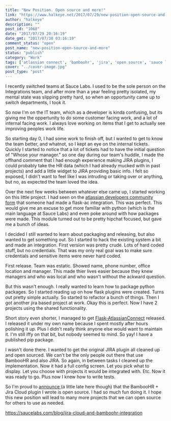 ```yaml
---
title: "New Position. Open source and more!"
link: "https://www.halkeye.net/2017/07/29/new-position-open-source-and-more/"
author: "halkeye"
description: ""
post_id: "1068"
date: "2017/07/29 20:16:19"
date_gmt: "2017/07/30 03:16:19"
comment_status: "open"
post_name: "new-position-open-source-and-more"
status: "publish"
category: "Work"
tags: ['atlassian connect', 'bamboohr', 'jira', 'open source', 'sauce labs']
cover: "../cover-image.jpg"
post_type: "post"
---
```


I recently switched teams at Sauce Labs. I used to be the sole person on the Integrations team, and after more than a year feeling pretty isolated, my mental state was slipping pretty hard, so when an opportunity came up to switch departments, I took it.

So now I'm on the IT team, which as a developer is kinda confusing, but its giving me the oppertunity to do some customer facing work, and a lot of internal facing work. I always love working on items that I get to actually see improving peoples work life.

So starting day 0, I had some work to finish off, but I wanted to get to know the team better, and whatnot, so I kept an eye on the internal tickets. Quickly I started to notice that a lot of tickets had to have the initial question of "Whose your manager." so one day during our team's huddle, I made the offhand comment that I had enough experience making JIRA plugins, I could probably take the HR data (which I had already mucked with in past projects) and add a little widget to JIRA providing basic info. I felt so exposed, I didn't want to feel like I was intruding or taking over or anything, but no, as expected the team loved the idea.

Over the next few weeks between whatever else came up, I started working on this little project. I had seen on the [atlassian developers community form](https://community.developer.atlassian.com/) that someone had made a flask-ac integration. This was perfect. This would give me an excuse to get more familiar with python (which is the main language at Sauce Labs) and even poke around with how packages were made. This module turned out to be pretty hipchat focused, but gave me a bunch of ideas.

I decided I still wanted to learn about packaging and releasing, but also wanted to get something out. So I started to hack the existing system a bit and made an integration. First version was pretty crude. Lots of hard coded stuff, but no credentials. That was my only real goal was to make sure credentials and sensitive items were never hard coded.

First release. Team was estatic. Showed name, phone number, office location and manager. This made thier lives easier because they knew managers and who was local and who wasn't without the ackward question.

But this wasn't enough. I really wanted to learn how to package python packages. So I started reading up on how flask plugins were created. Turns out pretty simple actually. So started to refactor a bunch of things. Then I got another jira based project at work. Okay this is perfect. Now I have 2 projects using the shared functionality.

Short story even shorter, I managed to get [Flask-AtlassianConnect](https://halkeye.github.io/flask_atlassian_connect/) released. I released it under my own name because I spent mostly after hours polishing it up. Plus I didn't really think anyone else would want to maintain it. I'm still iffy on that bit, but nobody seemed to mind. So yay! I have a published pip package.

I wasn't done there. I wanted to get the original JIRA plugin all cleaned up and open sourced. We can't be the only people out there that use BambooHR and also JIRA. So again, in between tasks I cleaned up the implementation. Now it had a full config screen. Let you pick what to display. Let you choose with projects it would be integrated with. Etc. Now it was ready to go. Plus now I knew how to write tests.

So I'm proud to [announce ](https://saucelabs.com/blog/jira-cloud-and-bamboohr-integration)(a little late here though) that the BambooHR + Jira Cloud plugin I wrote is open source. I had so much fun doing it. I hope this new position will lead to many more projects that we can open source for others to use as needed.

<https://saucelabs.com/blog/jira-cloud-and-bamboohr-integration>